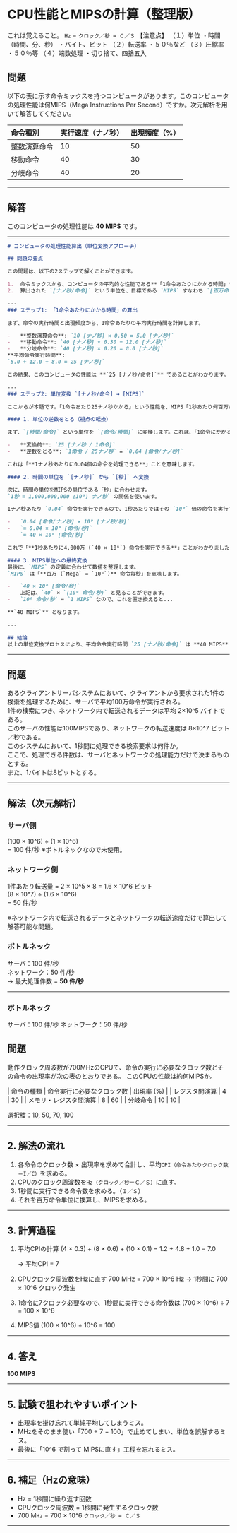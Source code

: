 # CPU性能とMIPSの計算（整理版）

これは覚えること。
`Hz` =  `クロック／秒 = Ｃ／Ｓ`
【注意点】
（１）単位
・時間（時間、分、秒）
・バイト、ビット
（２）転送率
・５０％など
（３）圧縮率
・５０％等
（４）端数処理
・切り捨て、四捨五入




## 問題

以下の表に示す命令ミックスを持つコンピュータがあります。このコンピュータの処理性能は何MIPS（Mega Instructions Per Second）ですか。次元解析を用いて解答してください。

| 命令種別     | 実行速度（ナノ秒） | 出現頻度（%） |
| :----------- | :------------------- | :-------------- |
| 整数演算命令 | 10                   | 50              |
| 移動命令     | 40                   | 30              |
| 分岐命令     | 40                   | 20              |

---

## 解答

このコンピュータの処理性能は **40 MIPS** です。

---

````markdown
# コンピュータの処理性能算出（単位変換アプローチ）

## 問題の要点

この問題は、以下の2ステップで解くことができます。

1.  命令ミックスから、コンピュータの平均的な性能である**「1命令あたりにかかる時間」**を算出する。
2.  算出された `[ナノ秒/命令]` という単位を、目標である `MIPS` すなわち `[百万命令/秒]` という単位に変換する。

---
### ステップ1: 「1命令あたりにかかる時間」の算出

まず、命令の実行時間と出現頻度から、1命令あたりの平均実行時間を計算します。

-   **整数演算命令**: `10 [ナノ秒] × 0.50 = 5.0 [ナノ秒]`
-   **移動命令**: `40 [ナノ秒] × 0.30 = 12.0 [ナノ秒]`
-   **分岐命令**: `40 [ナノ秒] × 0.20 = 8.0 [ナノ秒]`
**平均命令実行時間**:
`5.0 + 12.0 + 8.0 = 25 [ナノ秒]`

この結果、このコンピュータの性能は **`25 [ナノ秒/命令]`** であることがわかります。

---
### ステップ2: 単位変換 `[ナノ秒/命令] → [MIPS]`

ここからが本題です。「1命令あたり25ナノ秒かかる」という性能を、MIPS「1秒あたり何百万命令を実行できるか」に変換します。

#### 1. 単位の逆数をとる（視点の転換）

まず、`[時間/命令]` という単位を `[命令/時間]` に変換します。これは、「1命令にかかる時間」から「単位時間あたりに実行できる命令数」へと視点を切り替える操作です。

-   **変換前**: `25 [ナノ秒 / 1命令]`
-   **逆数をとる**: `1命令 / 25ナノ秒` = `0.04 [命令/ナノ秒]`

これは「**1ナノ秒あたりに0.04個の命令を処理できる**」ことを意味します。

#### 2. 時間の単位を `[ナノ秒]` から `[秒]` へ変換

次に、時間の単位をMIPSの単位である「秒」に合わせます。
`1秒 = 1,000,000,000 (10⁹) ナノ秒` の関係を使います。

1ナノ秒あたり `0.04` 命令を実行できるので、1秒あたりではその `10⁹` 倍の命令を実行できます。

-   `0.04 [命令/ナノ秒] × 10⁹ [ナノ秒/秒]`
-   `= 0.04 × 10⁹ [命令/秒]`
-   `= 40 × 10⁶ [命令/秒]`

これで「**1秒あたりに4,000万 (`40 × 10⁶`) 命令を実行できる**」ことがわかりました。

#### 3. MIPS単位への最終変換
最後に、`MIPS` の定義に合わせて数値を整理します。
`MIPS` は「**百万 (`Mega` = `10⁶`)** 命令毎秒」を意味します。

-   `40 × 10⁶ [命令/秒]`
-   上記は、`40` × `(10⁶ 命令/秒)` と見ることができます。
-   `10⁶ 命令/秒` = `1 MIPS` なので、これを置き換えると...

**`40 MIPS`** となります。

---

## 結論
以上の単位変換プロセスにより、平均命令実行時間 `25 [ナノ秒/命令]` は **40 MIPS** に相当することがわかります。
````

---
## 問題
あるクライアントサーバシステムにおいて、クライアントから要求された1件の検索を処理するために、サーバで平均100万命令が実行される。  
1件の検索につき、ネットワーク内で転送されるデータは平均 2×10^5 バイトである。  
このサーバの性能は100MIPSであり、ネットワークの転送速度は 8×10^7 ビット／秒である。  
このシステムにおいて、1秒間に処理できる検索要求は何件か。  
ここで、処理できる件数は、サーバとネットワークの処理能力だけで決まるものとする。  
また、1バイトは8ビットとする。

---

## 解法（次元解析）

### サーバ側
(100 × 10^6) ÷ (1 × 10^6)  
= 100 件/秒   ※ボトルネックなので未使用。

### ネットワーク側
1件あたり転送量 = 2 × 10^5 × 8 = 1.6 × 10^6 ビット  
(8 × 10^7) ÷ (1.6 × 10^6)  
= 50 件/秒　　　　

※ネットワーク内で転送されるデータとネットワークの転送速度だけで算出して解答可能な問題。

### ボトルネック
サーバ：100 件/秒  
ネットワーク：50 件/秒  
→ 最大処理件数 = **50 件/秒**

---
### ボトルネック
サーバ：100 件/秒
ネットワーク：50 件/秒


## 問題

動作クロック周波数が700MHzのCPUで、命令の実行に必要なクロック数とその命令の出現率が次の表のとおりである。
このCPUの性能は約何MIPSか。

| 命令の種類            | 命令実行に必要なクロック数 | 出現率 (%) |
| レジスタ間演算        | 4                        | 30      |
| メモリ・レジスタ間演算 | 8                        | 60      |
| 分岐命令              | 10                       | 10      |

選択肢：10, 50, 70, 100

---

## 2. 解法の流れ

1. 各命令のクロック数 × 出現率を求めて合計し、平均`CPI（命令あたりクロック数＝I／C）`を求める。
2. CPUのクロック周波数を`Hz（クロック／秒＝Ｃ／Ｓ）`に直す。
3. 1秒間に実行できる命令数を求める。（`Ｉ／Ｓ`）
4. それを百万命令単位に換算し、MIPSを求める。

---

## 3. 計算過程

1. 平均CPIの計算
   (4 × 0.3) + (8 × 0.6) + (10 × 0.1)
   = 1.2 + 4.8 + 1.0
   = 7.0

   → 平均CPI = 7

2. CPUクロック周波数をHzに直す
   700 MHz = 700 × 10^6 Hz
   → 1秒間に 700 × 10^6 クロック発生

3. 1命令に7クロック必要なので、1秒間に実行できる命令数は
   (700 × 10^6) ÷ 7 = 100 × 10^6

4. MIPS値
   (100 × 10^6) ÷ 10^6 = 100

---

## 4. 答え

**100 MIPS**

---

## 5. 試験で狙われやすいポイント

* 出現率を掛け忘れて単純平均してしまうミス。
* MHzをそのまま使い「700 ÷ 7 = 100」で止めてしまい、単位を誤解するミス。
* 最後に「10^6 で割って MIPSに直す」工程を忘れるミス。

---

## 6. 補足（Hzの意味）

* Hz = 1秒間に繰り返す回数
* CPUクロック周波数 = 1秒間に発生するクロック数
* 700 M`Hz` = 700 × 10^6 `クロック／秒 = Ｃ／Ｓ`

---


